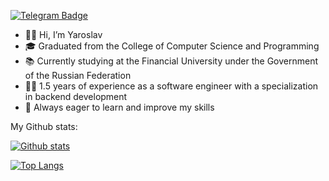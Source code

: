 [![Telegram Badge](https://img.shields.io/badge/-ferokuk-blue?style=social&logo=telegram&link=https://t.me/ferokuk)](https://t.me/ferokuk) <p align='left'>  
  
- 👋🏼 Hi, I’m Yaroslav
- 🎓 Graduated from the College of Computer Science and Programming
- 📚 Currently studying at the Financial University under the Government of the Russian Federation
- 👨‍💻 1.5 years of experience as a software engineer with a specialization in backend development
- 📖 Always eager to learn and improve my skills
  
My Github stats:
  
[![Github stats](https://github-readme-stats.vercel.app/api?username=ferokuk&show_icons=true&include_all_commits=true)](#)
  
[![Top Langs](https://github-readme-stats.vercel.app/api/top-langs/?username=ferokuk&layout=compact)](#)
<!---
ferokuk/ferokuk is a ✨ special ✨ repository because its `README.md` (this file) appears on your GitHub profile.
You can click the Preview link to take a look at your changes.
--->
